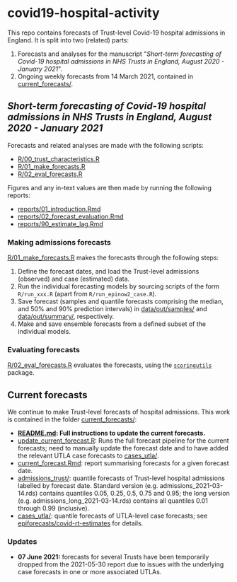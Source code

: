# covid19-hospital-activity

This repo contains forecasts of Trust-level Covid-19 hospital admissions in England. It is split into two (related) parts:

1. Forecasts and analyses for the manuscript "*Short-term forecasting of Covid-19 hospital admissions in NHS Trusts in England, August 2020 - January 2021*".
2. Ongoing weekly forecasts from 14 March 2021, contained in [current_forecasts/](https://github.com/epiforecasts/covid19-hospital-activity/tree/main/current_forecasts).

## *Short-term forecasting of Covid-19 hospital admissions in NHS Trusts in England, August 2020 - January 2021*

Forecasts and related analyses are made with the following scripts:

* [R/00_trust_characteristics.R](https://github.com/epiforecasts/covid19-hospital-activity/blob/main/R/00_trust_characteristics.R)
* [R/01_make_forecasts.R](https://github.com/epiforecasts/covid19-hospital-activity/blob/main/R/01_make_forecasts.R)
* [R/02_eval_forecasts.R](https://github.com/epiforecasts/covid19-hospital-activity/blob/main/R/02_eval_forecasts.R)

Figures and any in-text values are then made by running the following reports:

* [reports/01_introduction.Rmd](https://github.com/epiforecasts/covid19-hospital-activity/blob/main/reports/01_introduction.Rmd)
* [reports/02_forecast_evaluation.Rmd](https://github.com/epiforecasts/covid19-hospital-activity/blob/main/reports/02_forecast_evaluation.Rmd)
* [reports/90_estimate_lag.Rmd](https://github.com/epiforecasts/covid19-hospital-activity/blob/main/reports/90_estimate_lag.Rmd)

### Making admissions forecasts

[R/01_make_forecasts.R](https://github.com/epiforecasts/covid19-hospital-activity/blob/main/R/01_make_forecasts.R) makes the forecasts through the following steps:

1. Define the forecast dates, and load the Trust-level admissions (observed) and case (estimated) data.
2. Run the individual forecasting models by sourcing scripts of the form `R/run_xxx.R` (apart from `R/run_epinow2_case.R`).
3. Save forecast (samples and quantile forecasts comprising the median, and 50% and 90% prediction intervals) in [data/out/samples/](https://github.com/epiforecasts/covid19-hospital-activity/tree/main/data/out/admissions_forecast/samples) and [data/out/summary/](https://github.com/epiforecasts/covid19-hospital-activity/tree/main/data/out/admissions_forecast/summary), respectively.
4. Make and save ensemble forecasts from a defined subset of the individual models.

### Evaluating forecasts

[R/02_eval_forecasts.R](https://github.com/epiforecasts/covid19-hospital-activity/blob/main/R/02_eval_forecasts.R) evaluates the forecasts, using the [`scoringutils`](https://github.com/epiforecasts/scoringutils) package.


## Current forecasts

We continue to make Trust-level forecasts of hospital admissions. This work is contained in the folder [current_forecasts/](https://github.com/epiforecasts/covid19-hospital-activity/tree/main/current_forecasts):

* **[README.md](https://github.com/epiforecasts/covid19-hospital-activity/tree/main/current_forecasts/README.md): Full instructions to update the current forecasts.**
* [update_current_forecast.R](https://github.com/epiforecasts/covid19-hospital-activity/tree/main/current_forecasts/update_current_forecast.R): Runs the full forecast pipeline for the current forecasts; need to manually update the forecast date and to have added the relevant UTLA case forecasts to [cases_utla/](https://github.com/epiforecasts/covid19-hospital-activity/tree/main/current_forecasts/cases_utla).
* [current_forecast.Rmd](https://github.com/epiforecasts/covid19-hospital-activity/blob/main/current_forecasts/current_forecast.Rmd): report summarising forecasts for a given forecast date.
* [admissions_trust/](https://github.com/epiforecasts/covid19-hospital-activity/tree/main/current_forecasts/admissions_trust): quantile forecasts of Trust-level hospital admissions labelled by forecast date. Standard version (e.g. admissions_2021-03-14.rds) contains quantiles 0.05, 0.25, 0.5, 0.75 and 0.95; the long version (e.g. admissions_long_2021-03-14.rds) contains all quantiles 0.01 through 0.99 (inclusive).
* [cases_utla/](https://github.com/epiforecasts/covid19-hospital-activity/tree/main/current_forecasts/cases_utla): quantile forecasts of UTLA-level case forecasts; see [epiforecasts/covid-rt-estimates](https://github.com/epiforecasts/covid-rt-estimates) for details.

### Updates

* **07 June 2021:** forecasts for several Trusts have been temporarily dropped from the 2021-05-30 report due to issues with the underlying case forecasts in one or more associated UTLAs.

